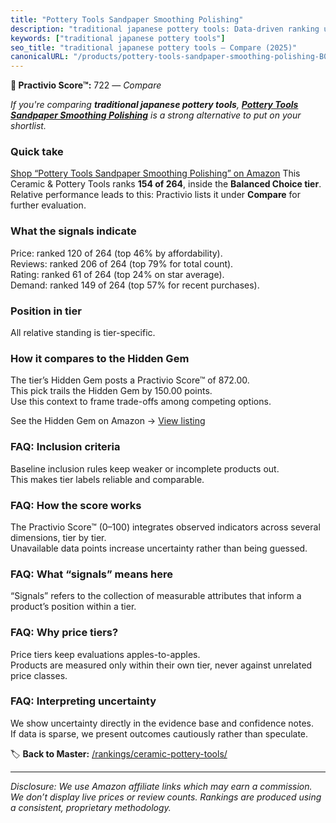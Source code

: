 ```yaml
---
title: "Pottery Tools Sandpaper Smoothing Polishing"
description: "traditional japanese pottery tools: Data-driven ranking using the Practivio Score™. Positioned by quality, value, demand, findability, momentum."
keywords: ["traditional japanese pottery tools"]
seo_title: "traditional japanese pottery tools — Compare (2025)"
canonicalURL: "/products/pottery-tools-sandpaper-smoothing-polishing-B0DF5SJVNY/"
---
```


**🛒 Practivio Score™:** 722 — _Compare_


*If you're comparing **traditional japanese pottery tools**, **[Pottery Tools Sandpaper Smoothing Polishing](https://www.amazon.com/dp/B0DF5SJVNY?tag=practivio-20)** is a strong alternative to put on your shortlist.*
### Quick take
[Shop “Pottery Tools Sandpaper Smoothing Polishing” on Amazon](https://www.amazon.com/dp/B0DF5SJVNY?tag=practivio-20)
This Ceramic & Pottery Tools ranks **154 of 264**, inside the **Balanced Choice tier**.  
Relative performance leads to this: Practivio lists it under **Compare** for further evaluation.

### What the signals indicate
Price: ranked 120 of 264 (top 46% by affordability).  
Reviews: ranked 206 of 264 (top 79% for total count).  
Rating: ranked 61 of 264 (top 24% on star average).  
Demand: ranked 149 of 264 (top 57% for recent purchases).

### Position in tier
All relative standing is tier-specific.

### How it compares to the Hidden Gem
The tier’s Hidden Gem posts a Practivio Score™ of 872.00.  
This pick trails the Hidden Gem by 150.00 points.  
Use this context to frame trade-offs among competing options.  

See the Hidden Gem on Amazon → [View listing](https://www.amazon.com/dp/B0CQVRR7R6?tag=practivio-20)

### FAQ: Inclusion criteria
Baseline inclusion rules keep weaker or incomplete products out.  
This makes tier labels reliable and comparable.

### FAQ: How the score works
The Practivio Score™ (0–100) integrates observed indicators across several dimensions, tier by tier.  
Unavailable data points increase uncertainty rather than being guessed.

### FAQ: What “signals” means here
“Signals” refers to the collection of measurable attributes that inform a product’s position within a tier.

### FAQ: Why price tiers?
Price tiers keep evaluations apples-to-apples.  
Products are measured only within their own tier, never against unrelated price classes.

### FAQ: Interpreting uncertainty
We show uncertainty directly in the evidence base and confidence notes.  
If data is sparse, we present outcomes cautiously rather than speculate.

<!-- Missing template for Compare/CompareWithinPriceClass -->


🏷️ **Back to Master:** [/rankings/ceramic-pottery-tools/](/rankings/ceramic-pottery-tools/)

---
_Disclosure: We use Amazon affiliate links which may earn a commission. We don’t display live prices or review counts. Rankings are produced using a consistent, proprietary methodology._
